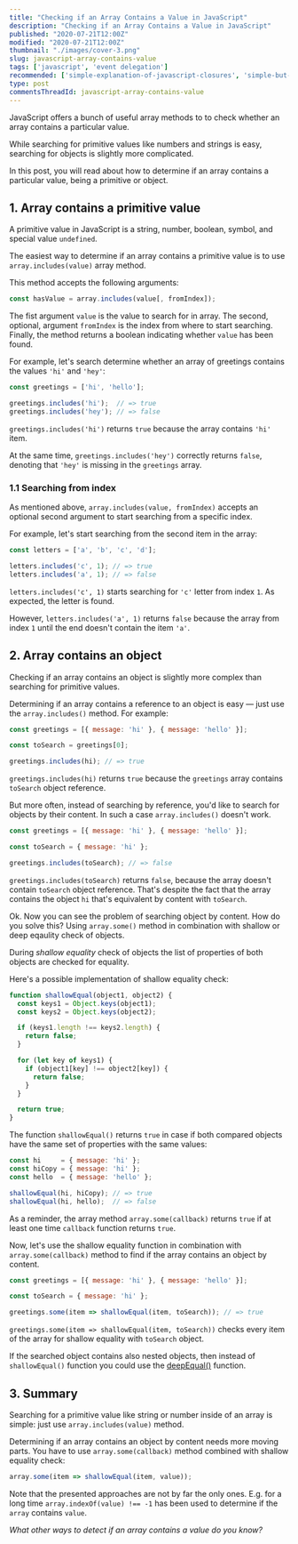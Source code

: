 ```yaml
---
title: "Checking if an Array Contains a Value in JavaScript"
description: "Checking if an Array Contains a Value in JavaScript"
published: "2020-07-21T12:00Z"
modified: "2020-07-21T12:00Z"
thumbnail: "./images/cover-3.png"
slug: javascript-array-contains-value
tags: ['javascript', 'event delegation']
recommended: ['simple-explanation-of-javascript-closures', 'simple-but-tricky-javascript-interview-questions']
type: post
commentsThreadId: javascript-array-contains-value
---
```


JavaScript offers a bunch of useful array methods to to check whether an array contains a particular value.  

While searching for primitive values like numbers and strings is easy, searching for objects is slightly more complicated.  

In this post, you will read about how to determine if an array contains a particular value, being a primitive or object.  

## 1. Array contains a primitive value

A primitive value in JavaScript is a string, number, boolean, symbol, and special value `undefined`.  

The easiest way to determine if an array contains a primitive value is to use `array.includes(value)` array method.  

This method accepts the following arguments:

```javascript
const hasValue = array.includes(value[, fromIndex]);
```

The fist argument `value` is the value to search for in array. The second, optional, argument `fromIndex` is the index from where to start searching. Finally, the method returns a boolean indicating whether `value` has been found.  

For example, let's search determine whether an array of greetings contains the values `'hi'` and `'hey'`:

```javascript
const greetings = ['hi', 'hello'];

greetings.includes('hi');  // => true
greetings.includes('hey'); // => false
```

`greetings.includes('hi')` returns `true` because the array contains `'hi'` item.  

At the same time, `greetings.includes('hey')` correctly returns `false`, denoting that `'hey'` is missing in the `greetings` array.  

### 1.1 Searching from index

As mentioned above, `array.includes(value, fromIndex)` accepts an optional second argument to start searching from a specific index.  

For example, let's start searching from the second item in the array:

```javascript
const letters = ['a', 'b', 'c', 'd'];

letters.includes('c', 1); // => true
letters.includes('a', 1); // => false
```

`letters.includes('c', 1)` starts searching for `'c'` letter from index `1`. As expected, the letter is found.  

However, `letters.includes('a', 1)` returns `false` because the array from index `1` until the end doesn't contain the item `'a'`.  

## 2. Array contains an object

Checking if an array contains an object is slightly more complex than searching for primitive values.  

Determining if an array contains a reference to an object is easy &mdash; just use the `array.includes()` method. For example:

```javascript
const greetings = [{ message: 'hi' }, { message: 'hello' }];

const toSearch = greetings[0];

greetings.includes(hi); // => true
```

`greetings.includes(hi)` returns `true` because the `greetings` array contains `toSearch` object reference.  

But more often, instead of searching by reference, you'd like to search for objects by their content. In such a case `array.includes()` doesn't work.  

```javascript
const greetings = [{ message: 'hi' }, { message: 'hello' }];

const toSearch = { message: 'hi' };

greetings.includes(toSearch); // => false
```

`greetings.includes(toSearch)` returns `false`, because the array doesn't contain `toSearch` object reference. That's despite the fact that the array contains the object `hi` that's equivalent by content with `toSearch`.  

Ok. Now you can see the problem of searching object by content. How do you solve this? Using `array.some()` method in combination with shallow or deep eqaulity check of objects.  

During *shallow equality* check of objects the list of properties of both objects are checked for equality.  

Here's a possible implementation of shallow equality check:

```javascript
function shallowEqual(object1, object2) {
  const keys1 = Object.keys(object1);
  const keys2 = Object.keys(object2);

  if (keys1.length !== keys2.length) {
    return false;
  }

  for (let key of keys1) {
    if (object1[key] !== object2[key]) {
      return false;
    }
  }

  return true;
}
```

The function `shallowEqual()` returns `true` in case if both compared objects have the same set of properties with the same values:

```javascript
const hi     = { message: 'hi' };
const hiCopy = { message: 'hi' };
const hello  = { message: 'hello' };

shallowEqual(hi, hiCopy); // => true
shallowEqual(hi, hello);  // => false
```

As a reminder, the array method `array.some(callback)` returns `true` if at least one time `callback` function returns `true`.  

Now, let's use the shallow equality function in combination with `array.some(callback)` method to find if the array contains an object by content.  

```javascript
const greetings = [{ message: 'hi' }, { message: 'hello' }];

const toSearch = { message: 'hi' };

greetings.some(item => shallowEqual(item, toSearch)); // => true
```

`greetings.some(item => shallowEqual(item, toSearch))` checks every item of the array for shallow equality with `toSearch` object.  

If the searched object contains also nested objects, then instead of `shallowEqual()` function you could use the [deepEqual()](/how-to-compare-objects-in-javascript/#4-deep-equality) function.  

## 3. Summary

Searching for a primitive value like string or number inside of an array is simple: just use `array.includes(value)` method.  

Determining if an array contains an object by content needs more moving parts. You have to use `array.some(callback)` method combined with shallow equality check:

```javascript
array.some(item => shallowEqual(item, value));
```

Note that the presented approaches are not by far the only ones. E.g. for a long time `array.indexOf(value) !== -1` has been used to determine if the `array` contains `value`.  

*What other ways to detect if an array contains a value do you know?*